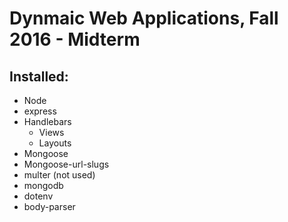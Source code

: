 # Dynmaic Web Applications, Fall 2016 - Midterm

## Installed:
* Node
* express
* Handlebars
  * Views
  * Layouts
* Mongoose
* Mongoose-url-slugs
* multer (not used)
* mongodb
* dotenv
* body-parser
